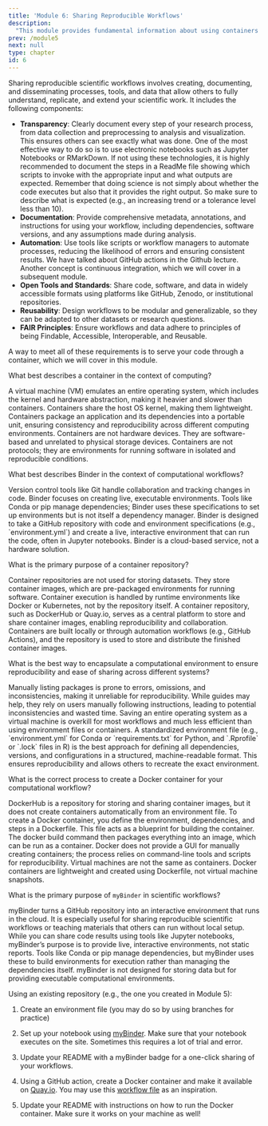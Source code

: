 ```yaml
---
title: 'Module 6: Sharing Reproducible Workflows'
description:
  "This module provides fundamental information about using containers to share your research."
prev: /module5
next: null
type: chapter
id: 6
---
```




<exercise id="1" title="Reproducible workflows and open science">

Sharing reproducible scientific workflows involves creating, documenting, and disseminating processes, tools, and data that allow others to fully understand, replicate, and extend your scientific work. It includes the following components:

* **Transparency**: Clearly document every step of your research process, from data collection and preprocessing to analysis and visualization. This ensures others can see exactly what was done. One of the most effective way to do so is to use electronic notebooks such as Jupyter Notebooks or RMarkDown. If not using these technologies, it is highly recommended to document the steps in a ReadMe file showing which scripts to invoke with the appropriate input and what outputs are expected. Remember that doing science is not simply about whether the code executes but also that it provides the right output. So make sure to describe what is expected (e.g., an increasing trend or a tolerance level less than 10).
* **Documentation**: Provide comprehensive metadata, annotations, and instructions for using your workflow, including dependencies, software versions, and any assumptions made during analysis.
* **Automation**: Use tools like scripts or workflow managers to automate processes, reducing the likelihood of errors and ensuring consistent results. We have talked about GitHub actions in the Github lecture. Another concept is continuous integration, which we will cover in a subsequent module. 
* **Open Tools and Standards**: Share code, software, and data in widely accessible formats using platforms like GitHub, Zenodo, or institutional repositories.
* **Reusability**: Design workflows to be modular and generalizable, so they can be adapted to other datasets or research questions.
* **FAIR Principles**: Ensure workflows and data adhere to principles of being Findable, Accessible, Interoperable, and Reusable.

A way to meet all of these requirements is to serve your code through a container, which we will cover in this module. 

</exercise>

<exercise id="2" title="Introduction to Docker, Binder and myBinder" type="slides">

<slides source="chapter6_01_docker,_binder">

</exercise>

<exercise id="3" title="Container repositories" type="slides">

<slides source="chapter6_03_ContainerRepo">

</exercise>

<exercise id="4" title="Encapsulating your computational environment" type="slides">
 
</exercise>

<exercise id="5" title="Creating Docker Containers" type="slides">

<slides source="chapter6_05_CreatingContainer">
 
</exercise>

<exercise id="6" title="Using Binder and myBinder" type="slides">

<slides source="chapter6_06_Binder_and_myBinder">
 
</exercise>

<exercise id="7" title="Test your understanding">

What best describes a container in the context of computing?

<choice id="06-01">
<opt text="A virtual machine that emulates an entire operating system.">
A virtual machine (VM) emulates an entire operating system, which includes the kernel and hardware abstraction, making it heavier and slower than containers. Containers share the host OS kernel, making them lightweight.
</opt>
<opt text="A lightweight, portable unit that packages software and its dependencies.", correct=True>
Containers package an application and its dependencies into a portable unit, ensuring consistency and reproducibility across different computing environments.
</opt>
<opt text="A hardware device used to store large datasets securely.">
Containers are not hardware devices. They are software-based and unrelated to physical storage devices.
</opt>
<opt text="A protocol for transferring data between servers.">
Containers are not protocols; they are environments for running software in isolated and reproducible conditions.
</opt>
</choice>

What best describes Binder in the context of computational workflows?

<choice id="06-02">
<opt text="A tool for version control and collaboration on code repositories.">
Version control tools like Git handle collaboration and tracking changes in code. Binder focuses on creating live, executable environments.
</opt>
<opt text="A software library for managing dependencies in a project.">
Tools like Conda or pip manage dependencies; Binder uses these specifications to set up environments but is not itself a dependency manager.
</opt>
<opt text="A service that creates shareable, interactive environments for running code.", correct=True>
Binder is designed to take a GitHub repository with code and environment specifications (e.g., `environment.yml`) and create a live, interactive environment that can run the code, often in Jupyter notebooks.
</opt>
<opt text="A hardware-based solution for executing high-performance computations.">
Binder is a cloud-based service, not a hardware solution.
</opt>
</choice>

What is the primary purpose of a container repository?

<choice id="06-03">
<opt text="To provide cloud storage for large datasets.">
Container repositories are not used for storing datasets. They store container images, which are pre-packaged environments for running software.
</opt>
<opt text="To manage and execute containers in a high-performance environment.">
Container execution is handled by runtime environments like Docker or Kubernetes, not by the repository itself.
</opt>
<opt text="To store, distribute, and share container images.", correct=True>
A container repository, such as DockerHub or Quay.io, serves as a central platform to store and share container images, enabling reproducibility and collaboration.
</opt>
<opt text="To create and package containers based on environment files.">
Containers are built locally or through automation workflows (e.g., GitHub Actions), and the repository is used to store and distribute the finished container images.
</opt>
</choice>

What is the best way to encapsulate a computational environment to ensure reproducibility and ease of sharing across different systems?

<choice id="06-04">
<opt text="Manually list the installed packages in a text file.">
Manually listing packages is prone to errors, omissions, and inconsistencies, making it unreliable for reproducibility.
</opt>
<opt text="Provide a written guide for users to install the necessary software on their own systems.">
While guides may help, they rely on users manually following instructions, leading to potential inconsistencies and wasted time.
</opt>
<opt text="Save the entire operating system state as a virtual machine.">
Saving an entire operating system as a virtual machine is overkill for most workflows and much less efficient than using environment files or containers.
</opt>
<opt text="Use a standardized environment file to define all dependencies and their versions.", correct=True>
A standardized environment file (e.g., `environment.yml` for Conda or `requirements.txt` for Python, and `.Rprofile` or `.lock` files in R) is the best approach for defining all dependencies, versions, and configurations in a structured, machine-readable format. This ensures reproducibility and allows others to recreate the exact environment.
</opt>
</choice>

What is the correct process to create a Docker container for your computational workflow?

<choice id="06-05">
<opt text="Write an environment file, upload it to DockerHub, and the container will be created automatically.">
DockerHub is a repository for storing and sharing container images, but it does not create containers automatically from an environment file.
</opt>
<opt text="Install Docker, write a Dockerfile defining the environment and dependencies, then build the container using Docker commands.", correct=True>
To create a Docker container, you define the environment, dependencies, and steps in a Dockerfile. This file acts as a blueprint for building the container. The docker build command then packages everything into an image, which can be run as a container.
</opt>
<opt text="Use a graphical user interface (GUI) in Docker to manually install dependencies into a container.">
Docker does not provide a GUI for manually creating containers; the process relies on command-line tools and scripts for reproducibility.
</opt>
<opt text="Copy all your project files into a virtual machine and export it as a Docker image.">
Virtual machines are not the same as containers. Docker containers are lightweight and created using Dockerfile, not virtual machine snapshots.
</opt>
</choice>

What is the primary purpose of `myBinder` in scientific workflows?

<choice id="06-06">
<opt text="To provide an interactive, shareable environment for running code from a GitHub repository.", correct=True>
myBinder turns a GitHub repository into an interactive environment that runs in the cloud. It is especially useful for sharing reproducible scientific workflows or teaching materials that others can run without local setup.
</opt>
<opt text="To manage dependencies and package software for computational workflows.">
While you can share code results using tools like Jupyter notebooks, myBinder’s purpose is to provide live, interactive environments, not static reports.
</opt>
<opt text="Use a graphical user interface (GUI) in Docker to manually install dependencies into a container.">
Tools like Conda or pip manage dependencies, but myBinder uses these to build environments for execution rather than managing the dependencies itself.
</opt>
<opt text="To secure large-scale data storage for research projects.">
myBinder is not designed for storing data but for providing executable computational environments.
</opt>
</choice>

</exercise>

<exercise id="8" title="Hands-on exercise">

Using an existing repository (e.g., the one you created in Module 5):

1. Create an environment file (you may do so by using branches for practice)

2. Set up your notebook using [myBinder](https://mybinder.org). Make sure that your notebook executes on the site. Sometimes this requires a lot of trial and error.

3. Update your README with a myBinder badge for a one-click sharing of your workflows.

4. Using a GitHub action, create a Docker container and make it available on [Quay.io](https://quay.io). You may use this [workflow file](https://github.com/LinkedEarth/Pyleoclim_util/blob/master/.github/workflows/build.yml)
as an inspiration. 

5. Update your README with instructions on how to run the Docker container. Make sure it works on your machine as well!

</exercise>
